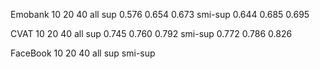 
Emobank         10                 20              40                     all
sup           0.576              0.654           0.673
smi-sup       0.644              0.685           0.695



CVAT            10                 20              40                     all
sup            0.745              0.760           0.792
smi-sup        0.772              0.786           0.826



FaceBook         10                 20             40                     all
sup
smi-sup



